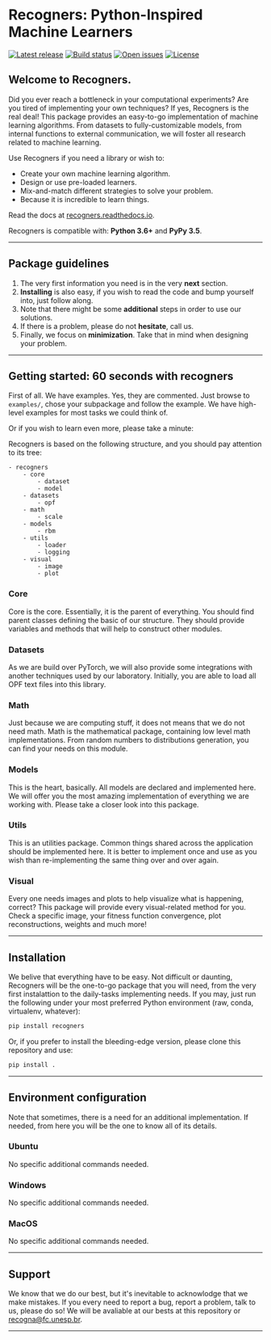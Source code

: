 # Recogners: Python-Inspired Machine Learners

[![Latest release](https://img.shields.io/github/release/recogna-lab/recogners.svg)](https://github.com/recogna-lab/recogners/releases)
[![Build status](https://img.shields.io/travis/com/recogna-lab/recogners/master.svg)](https://github.com/recogna-lab/recogners/releases)
[![Open issues](https://img.shields.io/github/issues/recogna-lab/recogners.svg)](https://github.com/recogna-lab/recogners/issues)
[![License](https://img.shields.io/github/license/recogna-lab/recogners.svg)](https://github.com/recogna-lab/recogners/blob/master/LICENSE)

## Welcome to Recogners.
Did you ever reach a bottleneck in your computational experiments? Are you tired of implementing your own techniques? If yes, Recogners is the real deal! This package provides an easy-to-go implementation of machine learning algorithms. From datasets to fully-customizable models, from internal functions to external communication, we will foster all research related to machine learning.

Use Recogners if you need a library or wish to:
* Create your own machine learning algorithm.
* Design or use pre-loaded learners.
* Mix-and-match different strategies to solve your problem.
* Because it is incredible to learn things.

Read the docs at [recogners.readthedocs.io](https://recogners.readthedocs.io).

Recogners is compatible with: **Python 3.6+** and **PyPy 3.5**.

---

## Package guidelines

1. The very first information you need is in the very **next** section.
2. **Installing** is also easy, if you wish to read the code and bump yourself into, just follow along.
3. Note that there might be some **additional** steps in order to use our solutions.
4. If there is a problem, please do not **hesitate**, call us.
5. Finally, we focus on **minimization**. Take that in mind when designing your problem.

---

## Getting started: 60 seconds with recogners

First of all. We have examples. Yes, they are commented. Just browse to `examples/`, chose your subpackage and follow the example. We have high-level examples for most tasks we could think of.

Or if you wish to learn even more, please take a minute:

Recogners is based on the following structure, and you should pay attention to its tree:

```
- recogners
    - core
        - dataset
        - model
    - datasets
        - opf
    - math
        - scale
    - models
        - rbm
    - utils
        - loader
        - logging
    - visual
        - image
        - plot
```

### Core

Core is the core. Essentially, it is the parent of everything. You should find parent classes defining the basic of our structure. They should provide variables and methods that will help to construct other modules.

### Datasets

As we are build over PyTorch, we will also provide some integrations with another techniques used by our laboratory. Initially, you are able to load all OPF text files into this library.

### Math

Just because we are computing stuff, it does not means that we do not need math. Math is the mathematical package, containing low level math implementations. From random numbers to distributions generation, you can find your needs on this module.

### Models

This is the heart, basically. All models are declared and implemented here. We will offer you the most amazing implementation of everything we are working with. Please take a closer look into this package.

### Utils

This is an utilities package. Common things shared across the application should be implemented here. It is better to implement once and use as you wish than re-implementing the same thing over and over again.

### Visual

Every one needs images and plots to help visualize what is happening, correct? This package will provide every visual-related method for you. Check a specific image, your fitness function convergence, plot reconstructions, weights and much more!

---

## Installation

We belive that everything have to be easy. Not difficult or daunting, Recogners will be the one-to-go package that you will need, from the very first instalattion to the daily-tasks implementing needs. If you may, just run the following under your most preferred Python environment (raw, conda, virtualenv, whatever):

```Python
pip install recogners
```

Or, if you prefer to install the bleeding-edge version, please clone this repository and use:

```Python
pip install .
```

---

## Environment configuration

Note that sometimes, there is a need for an additional implementation. If needed, from here you will be the one to know all of its details.

### Ubuntu

No specific additional commands needed.

### Windows

No specific additional commands needed.

### MacOS

No specific additional commands needed.

---

## Support

We know that we do our best, but it's inevitable to acknowlodge that we make mistakes. If you every need to report a bug, report a problem, talk to us, please do so! We will be avaliable at our bests at this repository or recogna@fc.unesp.br.

---
